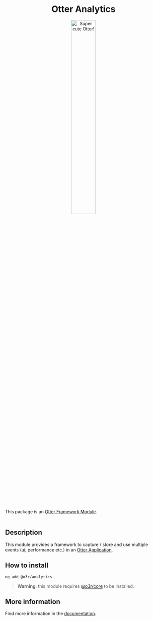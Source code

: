 <h1 align="center">Otter Analytics</h1>
<p align="center">
  <img src="https://raw.githubusercontent.com/AmadeusITGroup/otter/main/.attachments/otter.png" alt="Super cute Otter!" width="40%"/>
</p>

This package is an [Otter Framework Module](https://github.com/AmadeusITGroup/otter/tree/main/docs/core/MODULE.md).
<br />
<br />

## Description

This module provides a framework to capture / store and use multiple events (ui, performance etc.) in an [Otter Application](https://github.com/AmadeusITGroup/otter).

## How to install

```shell
ng add @o3r/analytics
```

> **Warning**: this module requires [@o3r/core](https://www.npmjs.com/package/@o3r/core) to be installed.

## More information

Find more information in the [documentation](https://github.com/AmadeusITGroup/otter/tree/main/docs/analytics/ANALYTICS.md).
